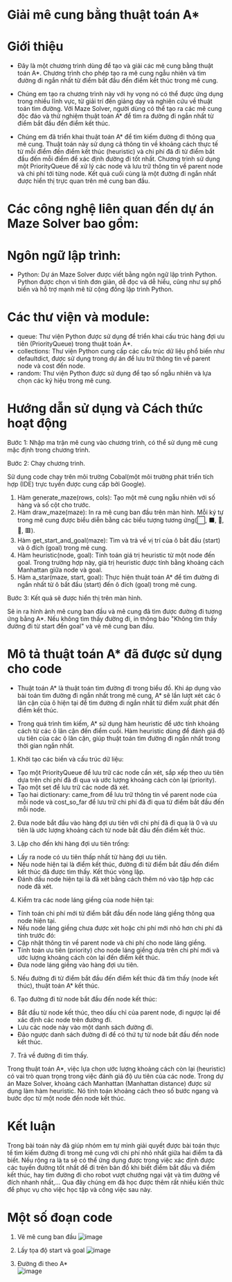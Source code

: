 # Giải mê cung bằng thuật toán A*

# Giới thiệu

- Đây là một chương trình dùng để tạo và giải các mê cung bằng thuật toán A*. Chương trình cho phép tạo ra mê cung ngẫu nhiên và tìm đường đi ngắn nhất từ điểm bắt đầu đến điểm kết thúc trong mê cung.

- Chúng em tạo ra chương trình này với hy vọng nó có thể được ứng dụng trong nhiều lĩnh vực, từ giải trí đến giảng dạy và nghiên cứu về thuật toán tìm đường. Với Maze Solver, người dùng có thể tạo ra các mê cung độc đáo và thử nghiệm thuật toán A* để tìm ra đường đi ngắn nhất từ điểm bắt đầu đến điểm kết thúc.

- Chúng em đã triển khai thuật toán A* để tìm kiếm đường đi thông qua mê cung. Thuật toán này sử dụng cả thông tin về khoảng cách thực tế từ mỗi điểm đến điểm kết thúc (heuristic) và chi phí đã đi từ điểm bắt đầu đến mỗi điểm để xác định đường đi tốt nhất. Chương trình sử dụng một PriorityQueue để xử lý các node và lưu trữ thông tin về parent node và chi phí tới từng node. Kết quả cuối cùng là một đường đi ngắn nhất được hiển thị trực quan trên mê cung ban đầu.

# Các công nghệ liên quan đến dự án Maze Solver bao gồm:

# Ngôn ngữ lập trình:

- Python: Dự án Maze Solver được viết bằng ngôn ngữ lập trình Python. Python được chọn vì tính đơn giản, dễ đọc và dễ hiểu, cũng như sự phổ biến và hỗ trợ mạnh mẽ từ cộng đồng lập trình Python.

# Các thư viện và module:

- queue: Thư viện Python được sử dụng để triển khai cấu trúc hàng đợi ưu tiên (PriorityQueue) trong thuật toán A*.
- collections: Thư viện Python cung cấp các cấu trúc dữ liệu phổ biến như defaultdict, được sử dụng trong dự án để lưu trữ thông tin về parent node và cost đến node.
- random: Thư viện Python được sử dụng để tạo số ngẫu nhiên và lựa chọn các ký hiệu trong mê cung.

# Hướng dẫn sử dụng và Cách thức hoạt động

Bước 1: Nhập ma trận mê cung vào chương trình, có thể sử dụng mê cung mặc định trong chương trình.

Bước 2: Chạy chương trình.

Sử dụng code chạy trên môi trường Cobal(một môi trường phát triển tích hợp (IDE) trực tuyến được cung cấp bởi Google).

1.	Hàm generate_maze(rows, cols): Tạo một mê cung ngẫu nhiên với số hàng và số cột cho trước.
2.	Hàm draw_maze(maze): In ra mê cung ban đầu trên màn hình. Mỗi ký tự trong mê cung được biểu diễn bằng các biểu tượng tương ứng(⬜, ⬛, 👸, 🎯, 🟥).
3.	Hàm get_start_and_goal(maze): Tìm và trả về vị trí của ô bắt đầu (start) và ô đích (goal) trong mê cung.
4.	Hàm heuristic(node, goal): Tính toán giá trị heuristic từ một node đến goal. Trong trường hợp này, giá trị heuristic được tính bằng khoảng cách Manhattan giữa node và goal.
5.	Hàm a_star(maze, start, goal): Thực hiện thuật toán A* để tìm đường đi ngắn nhất từ ô bắt đầu (start) đến ô đích (goal) trong mê cung.

Bước 3: Kết quả sẽ được hiển thị trên màn hình.

Sẽ in ra hình ảnh mê cung ban đầu và mê cung đã tìm được đường đi tương ứng bằng A*. Nếu không tìm thấy đường đi, in thông báo "Không tìm thấy đường đi từ start đến goal" và vẽ mê cung ban đầu.

# Mô tả thuật toán A* đã được sử dụng cho code

- Thuật toán A* là thuật toán tìm đường đi trong biểu đồ. Khi áp dụng vào bài toán tìm đường đi ngắn nhất trong mê cung, A* sẽ lần lượt xét các ô lân cận của ô hiện tại để tìm đường đi ngắn nhất từ điểm xuất phát đến điểm kết thúc.

- Trong quá trình tìm kiếm, A* sử dụng hàm heuristic để ước tính khoảng cách từ các ô lân cận đến điểm cuối. Hàm heuristic dùng để đánh giá độ ưu tiên của các ô lân cận, giúp thuật toán tìm đường đi ngắn nhất trong thời gian ngắn nhất.

1. Khởi tạo các biến và cấu trúc dữ liệu:

- Tạo một PriorityQueue để lưu trữ các node cần xét, sắp xếp theo ưu tiên dựa trên chi phí đã đi qua và ước lượng khoảng cách còn lại (priority).
- Tạo một set để lưu trữ các node đã xét.
- Tạo hai dictionary: came_from để lưu trữ thông tin về parent node của mỗi node và cost_so_far để lưu trữ chi phí đã đi qua từ điểm bắt đầu đến mỗi node.

2. Đưa node bắt đầu vào hàng đợi ưu tiên với chi phí đã đi qua là 0 và ưu tiên là ước lượng khoảng cách từ node bắt đầu đến điểm kết thúc.

3. Lặp cho đến khi hàng đợi ưu tiên trống:

- Lấy ra node có ưu tiên thấp nhất từ hàng đợi ưu tiên.
- Nếu node hiện tại là điểm kết thúc, đường đi từ điểm bắt đầu đến điểm kết thúc đã được tìm thấy. Kết thúc vòng lặp.
- Đánh dấu node hiện tại là đã xét bằng cách thêm nó vào tập hợp các node đã xét.

4. Kiểm tra các node láng giềng của node hiện tại:

- Tính toán chi phí mới từ điểm bắt đầu đến node láng giềng thông qua node hiện tại.
- Nếu node láng giềng chưa được xét hoặc chi phí mới nhỏ hơn chi phí đã tính trước đó:
- Cập nhật thông tin về parent node và chi phí cho node láng giềng.
- Tính toán ưu tiên (priority) cho node láng giềng dựa trên chi phí mới và ước lượng khoảng cách còn lại đến điểm kết thúc.
- Đưa node láng giềng vào hàng đợi ưu tiên.

5. Nếu đường đi từ điểm bắt đầu đến điểm kết thúc đã tìm thấy (node kết thúc), thuật toán A* kết thúc.

6. Tạo đường đi từ node bắt đầu đến node kết thúc:

- Bắt đầu từ node kết thúc, theo dấu chỉ của parent node, đi ngược lại để xác định các node trên đường đi.
- Lưu các node này vào một danh sách đường đi.
- Đảo ngược danh sách đường đi để có thứ tự từ node bắt đầu đến node kết thúc.

7. Trả về đường đi tìm thấy.

Trong thuật toán A*, việc lựa chọn ước lượng khoảng cách còn lại (heuristic) có vai trò quan trọng trong việc đánh giá độ ưu tiên của các node. Trong dự án Maze Solver, khoảng cách Manhattan (Manhattan distance) được sử dụng làm hàm heuristic. Nó tính toán khoảng cách theo số bước ngang và bước dọc từ một node đến node kết thúc.

# Kết luận 
Trong bài toán này đã giúp nhóm em tự mình giải quyết được bài toán thực tế tìm kiếm đường đi trong mê cung với chi phí nhỏ nhất giữa hai điểm ta đã biết. Nếu rộng ra là ta sẽ có thể ứng dụng được trong việc xác định được các tuyến đường tốt nhất để đi trên bản đồ khi biết điểm bắt đầu và điểm kết thúc, hay tìm đường đi cho robot vượt chướng ngại vật và tìm đường về đích nhanh nhất,… 
Qua đây chúng em đã học được thêm rất nhiều kiến thức để phục vụ cho việc học tập và công việc sau này.

# Một số đoạn code

1. Vẽ mê cung ban đầu
![image](https://github.com/MyLove3/AI/assets/104252448/8b492726-39bb-4583-a159-4fc3131d06a4)


2. Lấy tọa độ start và goal
![image](https://github.com/MyLove3/AI/assets/104252448/8a89a95f-d566-49b4-8d40-ab2933d36283)


3. Đường đi theo A*  
![image](https://github.com/MyLove3/AI/assets/104252448/095df293-968d-4155-a885-3160b2649a5a)


